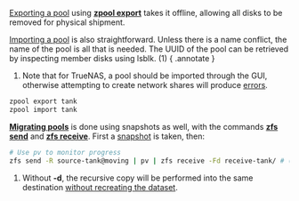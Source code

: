 [Exporting a pool](https://docs.oracle.com/cd/E19253-01/819-5461/gazqr/index.html) using [**zpool export**](https://openzfs.github.io/openzfs-docs/man/8/zpool-export.8.html) takes it offline, allowing all disks to be removed for physical shipment.

[Importing a pool](https://docs.oracle.com/cd/E19253-01/819-5461/gazuf/index.html) is also straightforward.
Unless there is a name conflict, the name of the pool is all that is needed.
The UUID of the pool can be retrieved by inspecting member disks using lsblk. (1)
{ .annotate }

1. Note that for TrueNAS, a pool should be imported through the GUI, otherwise attempting to create network shares will produce [errors](https://www.truenas.com/community/threads/einval-sharingsmb_create-path_local-the-path-must-reside-within-a-pool-mount-point.107389/).

```sh
zpool export tank
zpool import tank
```

[**Migrating pools**](https://serverfault.com/questions/88638/moving-a-zfs-filesystem-from-one-pool-to-another) is done using snapshots as well, with the commands [**zfs send**](https://openzfs.github.io/openzfs-docs/man/8/zfs-send.8.html) and [**zfs receive**](https://openzfs.github.io/openzfs-docs/man/8/zfs-receive.8.html).
First a [snapshot](#snapshot-management) is taken, then:

```sh
# Use pv to monitor progress
zfs send -R source-tank@moving | pv | zfs receive -Fd receive-tank/ # (1)
```

1. Without **-d**, the recursive copy will be performed into the same destination [without recreating the dataset](https://ptribble.blogspot.com/2012/09/recursive-zfs-send-and-receive.html).